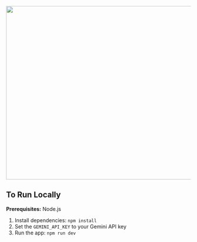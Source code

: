 <div align="center">
<img width="1200" height="475" alt="GHBanner" src="https://github.com/user-attachments/assets/0aa67016-6eaf-458a-adb2-6e31a0763ed6" />
</div>

## To Run Locally

**Prerequisites:**  Node.js
1. Install dependencies:
   `npm install`
2. Set the `GEMINI_API_KEY` to your Gemini API key 
3. Run the app:
   `npm run dev`
